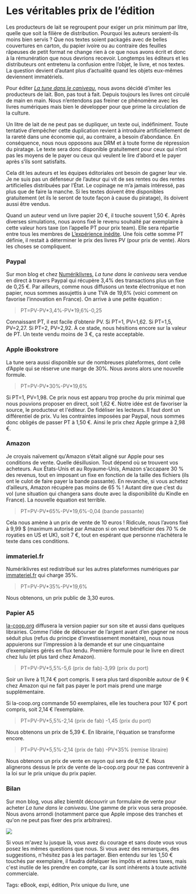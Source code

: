 # Les véritables prix de l’édition

Les producteurs de lait se regroupent pour exiger un prix minimum par litre, quelle que soit la filière de distribution. Pourquoi les auteurs seraient-ils moins bien servis ? Que nos textes soient packagés avec de belles couvertures en carton, du papier ivoire ou au contraire des feuilles râpeuses de petit format ne change rien à ce que nous avons écrit et donc à la rémunération que nous devrions recevoir. Longtemps les éditeurs et les distributeurs ont entretenu la confusion entre l’objet, le livre, et nos textes. La question devient d’autant plus d’actualité quand les objets eux-mêmes deviennent immatériels.

Pour éditer [*La tune dans le caniveau*](http://blog.tcrouzet.com/tune-caniveau/), nous avons décidé d’imiter les producteurs de lait. Bon, pas tout à fait. Depuis toujours les livres ont circulé de main en main. Nous n’entendons pas freiner ce phénomène avec les livres numériques mais bien le développer pour que prime la circulation de la culture.

Un litre de lait de ne peut pas se dupliquer, un texte oui, indéfiniment. Toute tentative d’empêcher cette duplication revient à introduire artificiellement de la rareté dans une économie qui, au contraire, a besoin d’abondance. En conséquence, nous nous opposons aux DRM et à toute forme de répression du piratage. Le texte sera donc disponible gratuitement pour ceux qui n’ont pas les moyens de le payer ou ceux qui veulent le lire d’abord et le payer après s’ils sont satisfaits.

Cela dit les auteurs et les équipes éditoriales ont besoin de gagner leur vie. Je ne suis pas un défenseur de l’auteur qui vit de ses rentes ou des rentes artificielles distribuées par l’État. Le copinage ne m’a jamais intéressé, pas plus que de faire la manche. Si les textes doivent être disponibles gratuitement (et ils le seront de toute façon à cause du piratage), ils doivent aussi être vendus.

Quand un auteur vend un livre papier 20 €, il touche souvent 1,50 €. Après diverses simulations, nous avons fixé le revenu souhaité par exemplaire à cette valeur hors taxe (on l’appelle PT pour prix team). Elle sera répartie entre tous les membres de [L’expérience inédite](http://blog.tcrouzet.com/tune-caniveau/#expi). Une fois cette somme PT définie, il restait à déterminer le prix des livres PV (pour prix de vente). Alors les choses se compliquent.

### Paypal

Sur mon blog et chez [Numériklivres](http://www.numeriklivres.com/), *La tune dans le caniveau* sera vendue en direct à travers Paypal qui récupère 3,4% des transactions plus un fixe de 0,25 €. Par ailleurs, comme nous diffusons un texte électronique et non papier, nous sommes assujettis à une TVA de 19,6% (voici comment on favorise l’innovation en France). On arrive à une petite équation :

> PT=PV-PV\*3,4%-PV\*19,6%-0,25

Connaissant PT, il est facile d’obtenir PV. Si PT=1, PV=1,62. Si PT=1,5, PV=2,27. Si PT=2, PV=2,92. À ce stade, nous hésitions encore sur la valeur de PT. Un texte vendu moins de 3 €, ça reste acceptable.

### Apple iBookstrore

La tune sera aussi disponible sur de nombreuses plateformes, dont celle d’Apple qui se réserve une marge de 30%. Nous avons alors une nouvelle formule.

> PT=PV-PV\*30%-PV\*19,6%

Si PT=1, PV=1,98. Ce prix nous est apparu trop proche du prix minimal que nous pouvions proposer en direct, soit 1,62 €. Notre idée est de favoriser la source, le producteur et l'éditeur. De fidéliser les lecteurs. Il faut dont un différentiel de prix. Vu les contraintes imposées par Paypal, nous sommes donc obligés de passer PT à 1,50 €. Ainsi le prix chez Apple grimpe à 2,98 €.

### Amazon

Je croyais naïvement qu'Amazon s’était aligné sur Apple pour ses conditions de vente. Quelle désillusion. Tout dépend où se trouvent vos acheteurs. Aux États-Unis et au Royaume-Unis, Amazon s’accapare 30 % des revenus, tout en imposant un fixe en fonction de la taille des fichiers (ils ont le culot de faire payer la bande passante). En revanche, si vous achetez d’ailleurs, Amazon récupère pas moins de 65 % ! Autant dire que c’est du vol (une situation qui changera sans doute avec la disponibilité du Kindle en France). La nouvelle équation est terrible.

> PT=PV-PV\*65%-PV\*19,6%-0,04 (bande passante)

Cela nous amène à un prix de vente de 10 euros ! Ridicule, nous l’avons fixé à 9,99 $ (maximum autorisé par Amazon si on veut bénéficier des 70 % de royaties en US et UK), soit 7 €, tout en espérant que personne n’achètera le texte dans ces conditions.

### immateriel.fr

Numériklivres est redistribué sur les autres plateformes numériques par [immateriel.fr](http://www.immateriel.fr/) qui charge 35%.

> PT=PV-PV\*35%-PV\*19,6%

Nous obtenons, un prix public de 3,30 euros.

### Papier A5

[la-coop.org](http://la-coop.org/) diffusera la version papier sur son site et aussi dans quelques librairies. Comme l’idée de débourser de l’argent avant d’en gagner ne nous séduit plus (refus du principe d'investissement monétaire), nous nous appuierons sur l’impression à la demande et sur une cinquantaine d’exemplaires gérés en flux tendu. Première formule pour le livre en direct chez lulu (et plus tard chez Amazon).

> PT=PV-PV\*5,5%-5,6 (prix de fab)-3,99 (prix du port)

Soir un livre à 11,74 € port compris. Il sera plus tard disponible autour de 9 € chez Amazon qui ne fait pas payer le port mais prend une marge supplémentaire.

Si la-coop.org commande 50 exemplaires, elle les touchera pour 107 € port compris, soit 2,14 € l’exemplaire.

> PT=PV-PV\*5,5%-2,14 (prix de fab) -1,45 (prix du port)

Nous obtenons un prix de 5,39 €. En librairie, l'équation se transforme encore.

> PT=PV-PV\*5,5%-2,14 (prix de fab) -PV\*35% (remise libraire)

Nous obtenons un prix de vente en rayon qui sera de 6,12 €. Nous alignerons dessus le prix de vente de la-coop.org pour ne pas contrevenir à la loi sur le prix unique du prix papier.

### Bilan

Sur mon blog, vous allez bientôt découvrir un formulaire de vente pour acheter *La tune dans le caniveau*. Une gamme de prix vous sera proposée. Nous avons arrondi (notamment parce que Apple impose des tranches et qu'on ne peut pas fixer des prix arbitraires).

![](http://blog.tcrouzet.comhttps://tcrouzet.com/images_tc/2010/10/form-450x231.png)

Si vous m'avez lu jusque là, vous avez du courage et sans doute vous vous posez les mêmes questions que nous. Si vous avez des remarques, des suggestions, n'hésitez pas à les partager. Bien entendu sur les 1,50 € touchés par exemplaire, il faudra défalquer les impôts et autres taxes, mais c'est inutile de les prendre en compte, car ils sont inhérents à toute activité commerciale.

Tags: eBook, expi, édition, Prix unique du livre, une